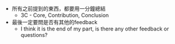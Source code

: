 - 所有之前提到的東西，都要用一分鐘總結
	- 3C - Core, Contribution, Conclusion
- 最後一定要問是否有其他的feedback
	- I think it is the end of my part, is there any other feedback or questions?